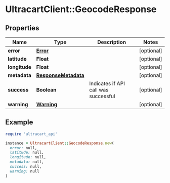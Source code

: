 # UltracartClient::GeocodeResponse

## Properties

| Name | Type | Description | Notes |
| ---- | ---- | ----------- | ----- |
| **error** | [**Error**](Error.md) |  | [optional] |
| **latitude** | **Float** |  | [optional] |
| **longitude** | **Float** |  | [optional] |
| **metadata** | [**ResponseMetadata**](ResponseMetadata.md) |  | [optional] |
| **success** | **Boolean** | Indicates if API call was successful | [optional] |
| **warning** | [**Warning**](Warning.md) |  | [optional] |

## Example

```ruby
require 'ultracart_api'

instance = UltracartClient::GeocodeResponse.new(
  error: null,
  latitude: null,
  longitude: null,
  metadata: null,
  success: null,
  warning: null
)
```

